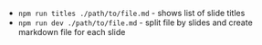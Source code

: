 
- `npm run titles ./path/to/file.md` - shows list of slide titles
- `npm run dev ./path/to/file.md` - split file by slides and create markdown file for each slide
